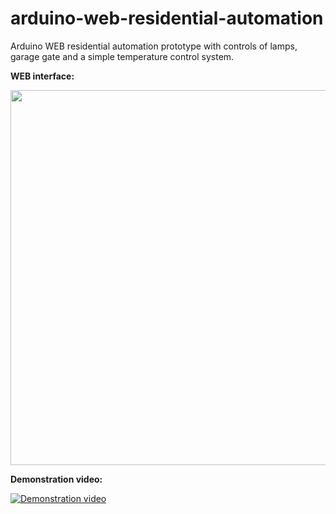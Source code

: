 # arduino-web-residential-automation
Arduino WEB residential automation prototype with controls of lamps, garage gate and a simple temperature control system. 




**WEB interface:**
<p><img src="http://i.imgur.com/7BjFKyP.png" width="600"></p>



**Demonstration video:**

[![Demonstration video](http://i.imgur.com/VywUYnS.jpg)](https://www.youtube.com/watch?v=d_pyvA-dB5M)



